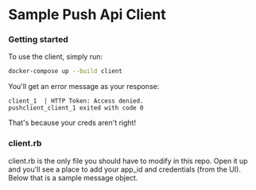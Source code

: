 # Sample Push Api Client

### Getting started

To use the client, simply run:

```bash
docker-compose up --build client
```

You'll get an error message as your response:
```
client_1  | HTTP Token: Access denied.
pushclient_client_1 exited with code 0
```

That's because your creds aren't right!

### client.rb

client.rb is the only file you should have to modify in this repo. Open it up and you'll see a place to add
your app_id and credentials (from the UI). Below that is a sample message object.
